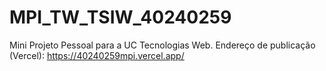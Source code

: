 # MPI_TW_TSIW_40240259
 Mini Projeto Pessoal para a UC Tecnologias Web. 
 Endereço de publicação (Vercel):  https://40240259mpi.vercel.app/ 

